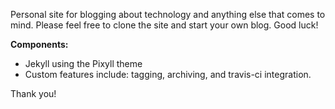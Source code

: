 Personal site for blogging about technology and anything else that comes to mind. Please feel free to clone the site and start your own blog. Good luck! 

**Components:**

* Jekyll using the Pixyll theme
* Custom features include: tagging, archiving, and travis-ci integration.

Thank you! 

